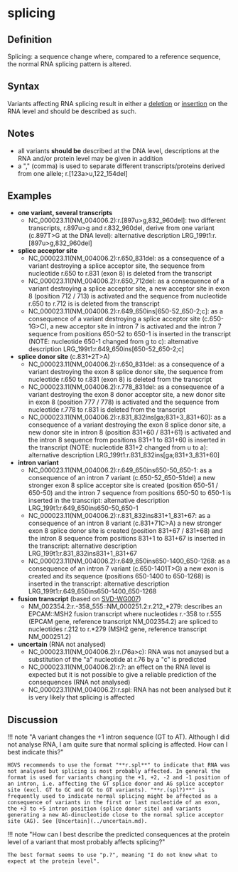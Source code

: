 # splicing

## Definition

Splicing: a sequence change where, compared to a reference sequence, the normal RNA splicing pattern is altered.

## Syntax

Variants affecting RNA splicing result in either a [deletion](deletion.md) or [insertion](insertion.md) on the RNA level and should be described as such.

## Notes

- all variants **should be** described at the DNA level, descriptions at the RNA and/or protein level may be given in addition
- a "," (comma) is used to separate different transcripts/proteins derived from one allele; r.[123a>u,122_154del]

## Examples

- **one variant, several transcripts**
  - NC_000023.11(NM_004006.2):r.[897u>g,832_960del]: two different transcripts, r.897u>g and r.832_960del, derive from one variant (c.897T>G at the DNA level): alternative description LRG_199t1:r.[897u>g,832_960del]
- **splice acceptor site**
  - NC_000023.11(NM_004006.2):r.650_831del: as a consequence of a variant destroying a splice acceptor site, the sequence from nucleotide r.650 to r.831 (exon 8) is deleted from the transcript
  - NC_000023.11(NM_004006.2):r.650_712del: as a consequence of a variant destroying a splice acceptor site, a new acceptor site in exon 8 (position 712 / 713) is activated and the sequence from nucleotide r.650 to r.712 is is deleted from the transcript
  - NC_000023.11(NM_004006.2):r.649_650ins[650-52\_650-2;c]: as a consequence of a variant destroying a splice acceptor site (c.650-1G>C), a new acceptor site in intron 7 is activated and the intron 7 sequence from positions 650-52 to 650-1 is inserted in the transcript (NOTE: nucleotide 650-1 changed from g to c): alternative description LRG_199t1:r.649_650ins[650-52\_650-2;c]
- **splice donor site** (c.831+2T>A)
  - NC_000023.11(NM_004006.2):r.650_831del: as a consequence of a variant destroying the exon 8 splice donor site, the sequence from nucleotide r.650 to r.831 (exon 8) is deleted from the transcript
  - NC_000023.11(NM_004006.2):r.778_831del: as a consequence of a variant destroying the exon 8 donor acceptor site, a new donor site in exon 8 (position 777 / 778) is activated and the sequence from nucleotide r.778 to r.831 is deleted from the transcript
  - NC_000023.11(NM_004006.2):r.831_832ins[ga;831+3\_831+60]: as a consequence of a variant destroying the exon 8 splice donor site, a new donor site in intron 8 (position 831+60 / 831+61) is activated and the intron 8 sequence from positions 831+1 to 831+60 is inserted in the transcript (NOTE: nucleotide 831+2 changed from u to a): alternative description LRG_199t1:r.831_832ins[ga;831+3\_831+60]
- **intron variant**
  - NC_000023.11(NM_004006.2):r.649_650ins650-50_650-1: as a consequence of an intron 7 variant (c.650-52_650-51del) a new stronger exon 8 splice acceptor site is created (position 650-51 / 650-50) and the intron 7 sequence from positions 650-50 to 650-1 is inserted in the transcript: alternative description LRG_199t1:r.649_650ins650-50_650-1
  - NC_000023.11(NM_004006.2):r.831_832ins831+1_831+67: as a consequence of an intron 8 variant (c.831+71C>A) a new stronger exon 8 splice donor site is created (position 831+67 / 831+68) and the intron 8 sequence from positions 831+1 to 831+67 is inserted in the transcript: alternative description LRG_199t1:r.831_832ins831+1_831+67
  - NC_000023.11(NM_004006.2):r.649_650ins650-1400_650-1268: as a consequence of an intron 7 variant (c.650-1401T>G) a new exon is created and its sequence (positions 650-1400 to 650-1268) is inserted in the transcript: alternative description LRG_199t1:r.649_650ins650-1400_650-1268
- **fusion transcript** (based on [SVD-WG007](../../consultation/SVD-WG007.md))
  - NM_002354.2:r.-358_555::NM_000251.2:r.212\_\*279: describes an EPCAM::MSH2 fusion transcript where nucleotides r.-358 to r.555 (EPCAM gene, reference transcript NM_002354.2) are spliced to nucleotides r.212 to r.\*279 (MSH2 gene, reference transcript NM_000251.2)
- **uncertain** (RNA not analysed)
  - NC_000023.11(NM_004006.2):r.(76a>c): RNA was not anaysed but a substitution of the "a" nucleotide at r.76 by a "c" is predicted
  - NC_000023.11(NM_004006.2):r.?: an effect on the RNA level is expected but it is not possible to give a reliable prediction of the consequences (RNA not analysed)
  - NC_000023.11(NM_004006.2):r.spl: RNA has not been analysed but it is very likely that splicing is affected

## Discussion

!!! note "A variant changes the +1 intron sequence (GT to AT). Although I did not analyse RNA, I am quite sure that normal splicing is affected. How can I best indicate this?"

    HGVS recommends to use the format "**r.spl**" to indicate that RNA was not analysed but splicing is most probably affected. In general the format is used for variants changing the +1, +2, -2 and -1 position of an intron, i.e. affecting the GT splice donor and AG splice acceptor site (excl. GT to GC and GC to GT variants). "**r.(spl?)**" is frequently used to indicate normal splicing might be affected as a consequence of variants in the first or last nucleotide of an exon, the +3 to +5 intron position (splice donor site) and variants generating a new AG-dinucleotide close to the normal splice acceptor site (AG). See [Uncertain](../uncertain.md).

!!! note "How can I best describe the predicted consequences at the protein level of a variant that most probably affects splicing?"

    The best format seems to use "p.?", meaning "I do not know what to expect at the protein level".
